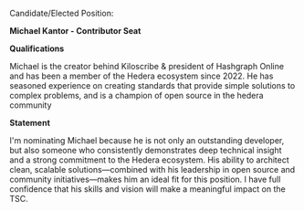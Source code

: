 Candidate/Elected Position:

**Michael Kantor - Contributor Seat**

**Qualifications**

Michael is the creator behind Kiloscribe & president of Hashgraph Online and has been a member of the Hedera ecosystem since 2022. He has seasoned experience on creating standards that provide simple solutions to complex problems, and is a champion of open source in the hedera community 

**Statement**

I'm nominating Michael because he is not only an outstanding developer, but also someone who consistently demonstrates deep technical insight and a strong commitment to the Hedera ecosystem. His ability to architect clean, scalable solutions—combined with his leadership in open source and community initiatives—makes him an ideal fit for this position. I have full confidence that his skills and vision will make a meaningful impact on the TSC.
